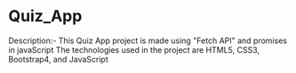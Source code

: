 # Quiz_App
Description:-
This Quiz App project is made using "Fetch API" and promises in javaScript
The technologies used in the project are HTML5, CSS3, Bootstrap4, and JavaScript
